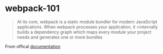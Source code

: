 # webpack-101

>At its core, webpack is a static module bundler for modern JavaScript applications. When webpack processes your application, it >internally builds a dependency graph which maps every module your project needs and generates one or more bundles

From offical [documentation](https://webpack.js.org/concepts/)

